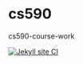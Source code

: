 # cs590
cs590-course-work



[![Jekyll site CI](https://github.com/pktpaulie/cs590/actions/workflows/jekyll-docker.yml/badge.svg)](https://github.com/pktpaulie/cs590/actions/workflows/jekyll-docker.yml)

